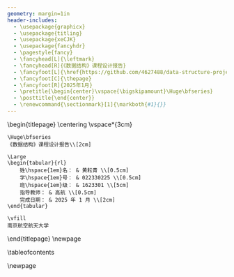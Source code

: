 ```yaml
---
geometry: margin=1in
header-includes:
  - \usepackage{graphicx}
  - \usepackage{titling}
  - \usepackage{xeCJK}
  - \usepackage{fancyhdr}
  - \pagestyle{fancy}
  - \fancyhead[L]{\leftmark}
  - \fancyhead[R]{《数据结构》课程设计报告}
  - \fancyfoot[L]{\href{https://github.com/4627488/data-structure-project}{github.com/4627488/data-structure-project}}
  - \fancyfoot[C]{\thepage}
  - \fancyfoot[R]{2025年1月}
  - \pretitle{\begin{center}\vspace{\bigskipamount}\Huge\bfseries}
  - \posttitle{\end{center}}
  - \renewcommand{\sectionmark}[1]{\markboth{#1}{}}
---
```


\begin{titlepage}
\centering
\vspace\*{3cm}

    \Huge\bfseries
    《数据结构》课程设计报告\\[2cm]

    \Large
    \begin{tabular}{rl}
        姓\hspace{1em}名： & 黄耘青 \\[0.5cm]
        学\hspace{1em}号： & 022330225 \\[0.5cm]
        班\hspace{1em}级： & 1623301 \\[5cm]
        指导教师： & 高航 \\[0.5cm]
        完成日期： & 2025 年 1 月 \\[2cm]
    \end{tabular}

    \vfill
    南京航空航天大学

\end{titlepage}
\newpage

<style>
  ul {
    line-height: 1.2; /* 调整行间距 */
  }
</style>

\tableofcontents

\newpage
